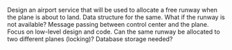 Design an airport service that will be used to allocate a free runway when the plane is about to land. Data structure
for the same. What if the runway is not available? Message passing between control center and the plane. Focus on
low-level design and code. Can the same runway be allocated to two different planes (locking)? Database storage
needed?